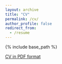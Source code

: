 ```yaml
---
layout: archive
title: "CV"
permalink: /cv/
author_profile: false
redirect_from:
  - /resume
---
```


{% include base_path %}

[CV in PDF format](http://hjchu95.github.io/files/CV_250428.pdf)